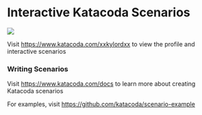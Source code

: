 # Interactive Katacoda Scenarios

[![](http://shields.katacoda.com/katacoda/xxkylordxx/count.svg)](https://www.katacoda.com/xxkylordxx "Get your profile on Katacoda.com")

Visit https://www.katacoda.com/xxkylordxx to view the profile and interactive scenarios

### Writing Scenarios
Visit https://www.katacoda.com/docs to learn more about creating Katacoda scenarios

For examples, visit https://github.com/katacoda/scenario-example
